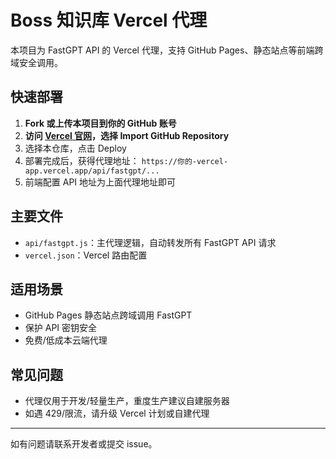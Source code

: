 # Boss 知识库 Vercel 代理

本项目为 FastGPT API 的 Vercel 代理，支持 GitHub Pages、静态站点等前端跨域安全调用。

## 快速部署

1. **Fork 或上传本项目到你的 GitHub 账号**
2. **访问 [Vercel 官网](https://vercel.com/)，选择 Import GitHub Repository**
3. 选择本仓库，点击 Deploy
4. 部署完成后，获得代理地址：
   `https://你的-vercel-app.vercel.app/api/fastgpt/...`
5. 前端配置 API 地址为上面代理地址即可

## 主要文件
- `api/fastgpt.js`：主代理逻辑，自动转发所有 FastGPT API 请求
- `vercel.json`：Vercel 路由配置

## 适用场景
- GitHub Pages 静态站点跨域调用 FastGPT
- 保护 API 密钥安全
- 免费/低成本云端代理

## 常见问题
- 代理仅用于开发/轻量生产，重度生产建议自建服务器
- 如遇 429/限流，请升级 Vercel 计划或自建代理

---

如有问题请联系开发者或提交 issue。 